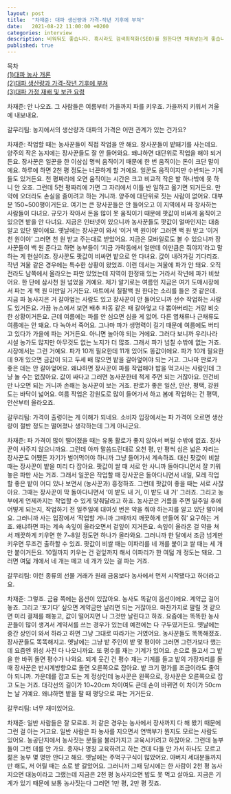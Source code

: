 ```yaml
---
layout: post
title:  "차재준: 대파 생산량과 가격-작년 기후에 부쳐"
date:   2021-08-22 11:00:00 +0200
categories: interview
description: 비워둬도 좋습니다. 혹시라도 검색최적화(SEO)를 원한다면 채워넣는게 좋습니다.
published: true
---
```

목차  
[(1)대파 농사 개론](https://pakiuki.github.io/interview/2021/08/22/farmingscallion1.html)  
[(2)대파 생산량과 가격-작년 기후에 부쳐](https://pakiuki.github.io/interview/2021/08/22/farmingscallion2.html)  
[(3)대파 가정 재배 및 보관 요령](https://pakiuki.github.io/interview/2021/08/22/farmingscallion3.html)   


차재준: 안 나오죠. 그 사람들은 여름부터 가을까지 파를 키우죠. 가을까지 키워서 겨울에 내보내요. 
 
갈무리팀: 농지에서의 생산량과 대파의 가격은 어떤 관계가 있는 건가요?

차재준: 작업할 때는 농사꾼들이 직접 작업을 안 해요. 장사꾼들이 밭뙈기를 사는데요. 양주의 작은 농지에는 장사꾼들도 잘 안 들어와요. 왜냐하면 대단위로 작업을 해야 되거든요. 장사꾼은 일꾼을 한 이삼십 명씩 움직이기 때문에 한 번 움직이는 돈이 크단 말이에요. 하루에 하면 2천 평 정도는 너끈하게 할 거에요. 일꾼도 움직이지만 수반되는 기계들도 있거든요. 천 평짜리에 오면 움직이는 시간은 크고 비교적 작은 밭 하나밖에 못 하니 안 오죠. 그런데 5천 평짜리에 가면 그 자리에서 이틀 반 일하고 옮기면 되거든요. 만약에 오더라도 손실을 줄이려고 하는 거니까.
양주에 대단위로 짓는 사람이 없어요. 대부분 150~500평이거든요. 여기는 큰 장사꾼들은 안 들어오고 이 지역에서 파 장사하는 사람들이 다녀요. 규모가 작아서 돈을 많이 못 움직이기 때문에 팟값이 비싸게 움직이고 있으면 밭을 안 다녀요. 
지금은 인터넷이 있으니까 농사꾼들도 팟값이 얼마인지는 대충 알고 있단 말이에요. 옛날에는 장사꾼이 와서 ‘이거 백 원이야’ 그러면 백 원 받고 ‘이거 천 원이야’ 그러면 천 원 받고 주는대로 받았어요. 지금은 모바일로도 볼 수 있으니까 장사꾼들이 백 원 준다고 하면 농부들이 ‘지금 가락동에서 얼만데 이만큼은 줘야지’라고 말하는 게 현실이죠. 장사꾼도 팟값이 비싸면 밭으로 안 다녀요. 값이 내려가길 기다리죠.
작년 겨울 같은 경우에는 특수한 상황이 왔었죠. 이런 데서는 겨울에 파가 안 돼요. 오직 전라도 남쪽에서 올라오는 파만 있었는데 지역이 한정돼 있는 거라서 작년에 파가 비쌌어요. 한 단에 삼사천 원 넘었을 거예요. 
제가 알기로는 여름인 지금은 여기 도매시장에서 파는 게 백 원 미만일 거거든요. 마트에서 칠팔백 원 한다는 소리를 들은 것 같은데. 지금 파 농사지은 거 갈아엎는 사람도 있고 장사꾼이 안 들어오니까 선수 작업하는 사람도 있거든요. 가끔 뉴스에서 보면 배추 파동 같은 때 갈아엎고 다 뽑아버리는 거랑 비슷한 상황이거든요.
근데 여름에는 파를 안 심으면 심을 게 없어. 다른 엽채류나 근채류도 여름에는 안 돼요. 다 녹아서 죽어요. 그나마 파가 생명력이 길기 때문에 여름에도 버티고 있다가 가을에 파는 거거든요. 아니면 놀아야 되는 거에요. 그러다 보니까 우리나라 시설 농가도 많지만 아무것도 없는 노지가 더 많죠. 그래서 파가 넘칠 수밖에 없는 거죠. 
시장에서는 그런 거예요. 파가 10개 필요한데 11개 있어도 똥값이에요. 파가 10개 필요한데 9개 있으면 금값이 되고 두세 배 많으면 밭을 갈아엎어야 되는 거고. 그나마 판로가 좋은 데는 안 갈아엎어요. 왜냐하면 장사꾼이 파를 작업해야 밥을 먹고사는 사람인데 그냥 놀 수는 없잖아요. 값이 싸다고 그러면 농사꾼한테 적게 주면 되는 거잖아요. 인건비만 나오면 되는 거니까 손해는 농사꾼이 보는 거죠. 판로가 좋은 일산, 안산, 평택, 강원도는 바닥이 넓어요. 여름 작업은 강원도로 많이 들어가서 하고 봄에 작업하는 건 평택, 안산부터 올라오죠.
 
갈무리팀: 가격이 출렁이는 게 이해가 되네요. 소비자 입장에서는 파 가격이 오르면 생산량이 절반 정도는 떨어졌나 생각하는데 그게 아니군요.
 
차재준: 파 가격이 많이 떨어졌을 때는 유통 활로가 좋지 않아서 버릴 수밖에 없죠. 장사꾼이 사주지 않으니까요. 그런데 아까 말씀드린대로 오천 평, 만 평씩 심은 넓은 자리는 장사꾼도 어쨌든 자기가 벌어먹어야 하니까 그냥 들어가서 계속하죠. 대신 팟값이 비쌀 때는 장사꾼이 밭을 미리 다 잡아요. 팟값이 쌀 때 서로 안 사니까 돌아다니면서 잘 키워놓은 파만 사는 거죠. 그래서 일꾼은 작업할 때 장사꾼은 돌아다니면서 내일, 모레 작업할 좋은 밭이 어디 있나 보면서 (농사꾼과) 흥정하죠.
그런데 팟값이 좋을 때는 서로 사잖아요. 그때는 장사꾼이 막 돌아다니면서 ‘이 밭도 내 거, 이 밭도 내 거’ 그러죠. 그리고 농부에게 언제까지는 작업할 수 있게 맞춰달라고 하죠. 농사꾼은 거름을 주면 일주일 후에 어떻게 되는지, 작업하기 전 일주일에 대여섯 번은 약을 줘야 하는지를 알고 있단 말이에요. 그러니까 사는 입장에서 ‘작업할 거니까 그때까지 깨끗하게 만들어 줘’ 요구하는 거죠.
왜냐하면 파는 계속 속잎이 올라오면서 겉잎이 지거든요. 속잎이 올라온 걸 약을 쳐서 깨끗하게 키우면 한 7~8일 정도면 하나가 올라와요. 그러니까 한 달에서 조금 넘게만 키우면 무조건 출하할 수 있죠. 팟값이 비쌀 때는 이파리를 네 개를 붙이고 쌀 때는 세 개만 붙이거든요. 10월까지 키우는 건 겉잎까지 해서 이파리가 한 여덟 개 정도는 돼요. 그러면 여덟 개에서 네 개는 떼고 네 개가 있는 걸 파는 거죠.
 
갈무리팀: 이런 종류의 선물 거래가 원래 금융보다 농사에서 먼저 시작됐다고 하더라고요.
 
차재준: 그렇죠. 금융 쪽에는 옵션이 있잖아요. 농사도 똑같이 옵션이에요. 계약금 걸어놓죠. 그리고 ‘포기다’ 싶으면 계약금만 날리면 되는 거잖아요. 마찬가지로 팔릴 것 같으면 미리 결제를 해놓고, 값이 떨어지면 나 그것만 날린다고 하죠. 
요즘에는 똑똑한 농사꾼들이 많이 생겨서 계약서를 쓰는 경우가 있는데 예전에는 다 구두였거든요. 옛날에는 중간 상인이 와서 하라고 하면 그냥 그대로 따라가는 거였어요. 농사꾼들도 똑똑해졌죠. 장사꾼들도 똑똑해지고. 옛날에는 그냥 밭 주인이 밭 몇 평이야 그러면 그런가보다 했는데 요즘엔 위성 사진 다 나오니까요. 
또 평수를 재는 기계가 있어요. 손으로 들고서 그 밭을 한 바퀴 돌면 평수가 나와요. 되게 웃긴 건 평수 재는 기계를 들고 밭의 가장자리를 돌 때 장사꾼은 반시계방향으로 돌면 오른쪽으로 잡아요. 밭 크기 평가를 조금이라도 줄여야 되니까. 가운데를 잡고 도는 게 정상인데 농사꾼은 왼쪽으로, 장사꾼은 오른쪽으로 잡고 도는 거죠. 대각선의 길이가 10~20cm 차이여도 큰데 손이 바뀌면 이 차이가 50cm는 날 거예요. 왜냐하면 밭을 팔 때 평당으로 파는 거거든요. 
 
갈무리팀: 너무 재미있어요.
 
차재준: 일반 사람들은 잘 모르죠. 저 같은 경우는 농사에서 장사까지 다 해 봤기 때문에 그런 걸 아는 거고요. 일반 사람은 파 농사를 지으면서 연백부가 뭔지도 모르는 사람도 있어요. 농공단지에서 농사짓는 분들을 불러가지고 교육시키려고 하잖아요. 그런데 농부들이 그런 데를 안 가요. 종자나 명칭 교육하려고 하는 건데 다들 안 가서 하나도 모르고 젊은 농부 몇 명만 안다고 해요. 
옛날에는 주먹구구식이 많았어요. 아버지 세대분들까지만 해도, 저 어릴 때는 소로 밭 갈았어요. 그러니까 그때 당시에는 한 사람이 2천 평 농사지으면 대농이라고 그랬는데 지금은 2천 평 농사지으면 밥도 못 먹고 살아요. 지금은 기계가 있기 때문에 보통 농사짓는다 그러면 1만 평, 2만 평 짓죠.
